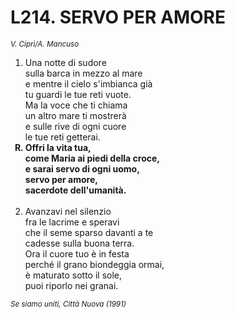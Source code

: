 # L214. SERVO PER AMORE

<sub><i>V. Ciprì/A. Mancuso</i></sub>
<ol>
	<li>Una notte di sudore<br>
		sulla barca in mezzo al mare<br>
		e mentre il cielo s'imbianca già<br>
		tu guardi le tue reti vuote.<br>
		Ma la voce che ti chiama<br>
		un altro mare ti mostrerà<br>
		e sulle rive di ogni cuore<br>
		le tue reti getterai.</li>
	<b><li type="A" value="18">Offri la vita tua,<br>
		come Maria ai piedi della croce,<br>
		e sarai servo di ogni uomo,<br>
		servo per amore,<br>
		sacerdote dell'umanità.</li></b><br>
	<li value="2">Avanzavi nel silenzio<br>
		fra le lacrime e speravi<br>
		che il seme sparso davanti a te<br>
		cadesse sulla buona terra.<br>
		Ora il cuore tuo è in festa<br>
		perché il grano biondeggia ormai,<br>
		è maturato sotto il sole,<br>
		puoi riporlo nei granai.</li>
</ol>
<sub><i>Se siamo uniti, Città Nuova (1991)</i></sub>
